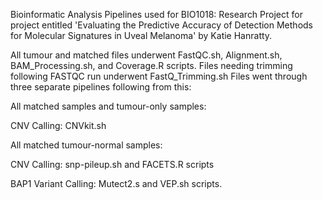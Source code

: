 Bioinformatic Analysis Pipelines used for BIO1018: Research Project for project entitled 'Evaluating the Predictive Accuracy of Detection Methods for Molecular Signatures in Uveal Melanoma' by Katie Hanratty. 

All tumour and matched files underwent FastQC.sh, Alignment.sh, BAM_Processing.sh, and Coverage.R scripts.  Files needing trimming following FASTQC run underwent FastQ_Trimming.sh
Files went through three separate pipelines following from this: 

All matched samples and tumour-only samples: 

CNV Calling: CNVkit.sh

All matched tumour-normal samples:

CNV Calling: snp-pileup.sh and FACETS.R scripts

BAP1 Variant Calling: Mutect2.s and VEP.sh scripts.

